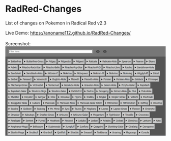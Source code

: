 # RadRed-Changes
List of changes on Pokemon in Radical Red v2.3

Live Demo: https://anoname112.github.io/RadRed-Changes/
<br /><br />
Screenshot:
<br />
<a href="https://anoname112.github.io/RadRed-Changes/">
   <img src="https://raw.githubusercontent.com/Anoname112/RadRed-Changes/main/ss.png" title="RadRed Changes">
</a>
